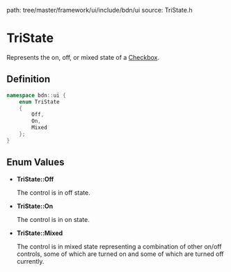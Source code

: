 path: tree/master/framework/ui/include/bdn/ui
source: TriState.h

# TriState

Represents the on, off, or mixed state of a [Checkbox](checkbox.md).

## Definition

```c++
namespace bdn::ui {
	enum TriState
	{
	    Off,
	    On,
	    Mixed
	};
}
```

## Enum Values

* **TriState::Off**

	The control is in off state.

* **TriState::On**

	The control is in on state.

* **TriState::Mixed**

	The control is in mixed state representing a combination of other on/off controls, some of which are turned on and some of which are turned off currently.